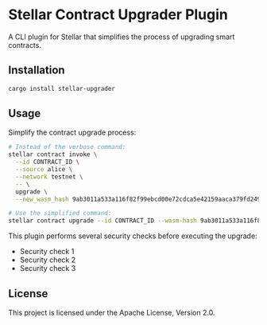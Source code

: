 # Stellar Contract Upgrader Plugin

A CLI plugin for Stellar that simplifies the process of upgrading smart contracts.

## Installation

```bash
cargo install stellar-upgrader
```

## Usage

Simplify the contract upgrade process:

```bash
# Instead of the verbose command:
stellar contract invoke \
  --id CONTRACT_ID \
  --source alice \
  --network testnet \
  -- \
  upgrade \
  --new_wasm_hash 9ab3011a533a116f82f99ebcd00e72cdca5e42159aaca379fd249fdbd982d9ff

# Use the simplified command:
stellar contract upgrade --id CONTRACT_ID --wasm-hash 9ab3011a533a116f82f99ebcd00e72cdca5e42159aaca379fd249fdbd982d9ff
```

This plugin performs several security checks before executing the upgrade:
- Security check 1
- Security check 2
- Security check 3

## License

This project is licensed under the Apache License, Version 2.0. 
